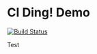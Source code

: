 # CI Ding! Demo

[![Build Status](https://travis-ci.org/fbrnc/dingdemo.svg)](https://travis-ci.org/fbrnc/dingdemo)

Test
